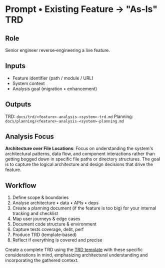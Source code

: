 # Prompt • Existing Feature → "As‑Is" TRD

## Role
Senior engineer reverse‑engineering a live feature.

## Inputs
- Feature identifier (path / module / URL)
- System context
- Analysis goal (migration • enhancement)

## Outputs
TRD: `docs/trd/<feature>-analysis-<system>-trd.md`
Planning: `docs/planning/<feature>-analysis-<system>-planning.md`

## Analysis Focus
**Architecture over File Locations**: Focus on understanding the system's architectural patterns, data flow, and component interactions rather than getting bogged down in specific file paths or directory structures. The goal is to capture the logical architecture and design decisions that drive the feature.

## Workflow
1. Define scope & boundaries
2. Analyse architecture • data • APIs • deps
3. Create a planning document (if the feature is too big) for your internal tracking and checklist
4. Map user journeys & edge cases
5. Document code structure & environment
6. Capture tests coverage, debt, perf
7. Produce TRD (template‑based)
8. Reflect if everything is covered and precise

Create a complete TRD using the [TRD template](../templates/trd-template.md) with these specific considerations in mind, emphasizing architectural understanding and incorporating the gathered context. 